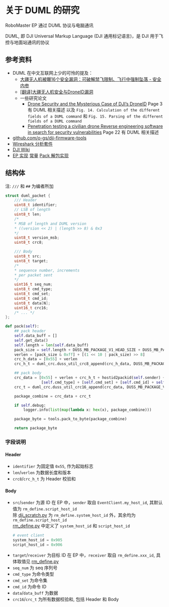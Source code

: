 # 关于 DUML 的研究

RoboMaster EP 通过 DUML 协议与电脑通讯

DUML, 即 DJI Universal Markup Language (DJI 通用标记语言)，是 DJI 用于飞控与地面站通讯的协议

## 参考资料

- DUML 在中文互联网上少的可怜的提及：
  - [大疆无人机被曝16个安全漏洞：可破解禁飞限制、飞行中强制坠落 - 安全内参](https://www.secrss.com/articles/52508)
  - [[翻译]大疆无人机安全与DroneID漏洞](https://bbs.kanxue.com/thread-276355.htm)
  - 一些研究论文
    - [Drone Security and the Mysterious Case of DJI’s DroneID](https://www.ndss-symposium.org/wp-content/uploads/2023/02/ndss2023_f217_paper.pdf)
      Page 3 有 DUML 相关描述 
      以及 `Fig. 14. Calculation of the different fields of a DUML command` 和 `Fig. 15. Parsing of the different fields of a DUML command`
    - [Penetration testing a civilian drone Reverse engineering software in search for security vulnerabilities](https://kth.diva-portal.org/smash/get/diva2:1463784/FULLTEXT01.pdf)
      Page 22 有 DUML 相关描述
- [github.com/o-gs/dji-firmware-tools](https://github.com/o-gs/dji-firmware-tools)
- [Wireshark 分析套件](https://github.com/o-gs/dji-firmware-tools/tree/master/comm_dissector)
- [DJI Wiki](https://wiki.dji-rev.com/)
- [EP 实现](/Sdk/src/robomaster/duss_event_msg.py)
  [常量](/Sdk/src/robomaster/duml_cmdset.py)
  [Pack 解包实现](/Sdk/src/robomaster/duss_event_msg.py#L104-124)

## 结构体

注: `///` 和 `##` 为编者所加

```c
struct duml_packet {
    /// Header
    uint8_t identifier;
    // LSB of length
    uint8_t len;
    /*
    * MSB of length and DUML version
    * ((version << 2) | (length >> 8) & 0x3
    */
    uint8_t version_msb;
    uint8_t crc8;

    /// Body
    uint8_t src;
    uint8_t target;
    /*
    * sequence number, increments
    * per packet sent
    */
    uint16_t seq_num;
    uint8_t cmd_type;
    uint8_t cmd_set;
    uint8_t cmd_id;
    uint8_t data[N];
    uint16_t crc16;
    /* ... */
};
```

```python
def pack(self):
    ## pack header
    self.data_buff = []
    self.get_data()
    self.length = len(self.data_buff)
    pack_size = self.length + DUSS_MB_PACKAGE_V1_HEAD_SIZE + DUSS_MB_PACKAGE_V1_CRC_SIZE
    verlen = [pack_size & 0xff] + [(1 << 10 | pack_size) >> 8]
    crc_h_data = [0x55] + verlen
    crc_h_t = duml_crc.duss_util_crc8_append(crc_h_data, DUSS_MB_PACKAGE_V1_CRCH_INIT)       #return a list

    ## pack body
    crc_data = [0x55] + verlen + crc_h_t + hostid2packid(self.sender) + hostid2packid(self.receiver) + _seqid2packid(self.seq_num) + \
                [self.cmd_type] + [self.cmd_set] + [self.cmd_id] + self.data_buff
    crc_t = duml_crc.duss_util_crc16_append(crc_data, DUSS_MB_PACKAGE_V1_CRC_INIT)

    package_combine = crc_data + crc_t

    if self.debug:
        logger.info(list(map(lambda x: hex(x), package_combine)))

    package_byte = tools.pack_to_byte(package_combine)

    return package_byte
```

### 字段说明

#### Header
- `identifier` 为固定值 `0x55`, 作为起始标志
- `len`/`verlen` 为数据长度和版本
- `crc8`/`crc_h_t` 为 Header 校验和

#### Body
- `src`/`sender` 为源 ID
  在 EP 中，`sender` 取自 `EventClient.my_host_id`, 其默认值为 `rm_define.script_host_id`  
  除 [dji_scratch.py](/Sdk/bin/dji_scratch.py) 为 `rm_define.system_host_id` 外，其余均为 `rm_define.script_host_id`  
  [rm_define.py](/Sdk/src/robomaster/rm_define.py#L2-4) 中定义了 `system_host_id` 和 `script_host_id`
  ```python
  # event client
  system_host_id = 0x905
  script_host_id = 0x906
  ```
- `target`/`receiver` 为目标 ID
  在 EP 中，`receiver` 取自 `rm_define.xxx_id`, 具体取值见 [rm_define.py](/Sdk/src/robomaster/rm_define.py#L712-758)
- `seq_num` 为 seq 序列号
- `cmd_type` 为命令类型
- `cmd_set` 为命令集
- `cmd_id` 为命令 ID
- `data`/`data_buff` 为数据
- `crc16`/`crc_t` 为所有数据校验和, 包括 Header 和 Body
  